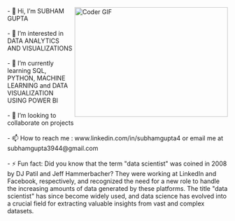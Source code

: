 <img align="right" alt="Coder GIF" height=250 width=350 src="https://cdn.dribbble.com/users/730703/screenshots/6581243/avento.gif" />
- 👋 Hi, I’m SUBHAM GUPTA
<br>
<br>
- 👀 I’m interested in DATA ANALYTICS AND VISUALIZATIONS
<br>
<br>
- 🌱 I’m currently learning SQL, PYTHON, MACHINE LEARNING and DATA VISUALIZATION USING POWER BI
<br>
<br>
- 💞️ I’m looking to collaborate on projects
<br>
<br>
- 📫 How to reach me : www.linkedin.com/in/subhamgupta4 or email me at subhamgupta3944@gmail.com
<br>
<br>
- ⚡ Fun fact: Did you know that the term "data scientist" was coined in 2008 by DJ Patil and Jeff Hammerbacher?
              They were working at LinkedIn and Facebook, respectively, and recognized the need for a new role
              to handle the increasing amounts of data generated by these platforms.
              The title "data scientist" has since become widely used, and data science has evolved into a
              crucial field for extracting valuable insights from vast and complex datasets.

<!---
subhamgup/subhamgup is a ✨ special ✨ repository because its `README.md` (this file) appears on your GitHub profile.
You can click the Preview link to take a look at your changes.
--->
